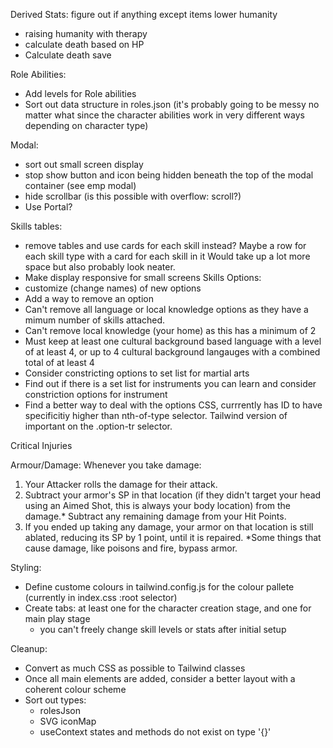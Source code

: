 Derived Stats:
figure out if anything except items lower humanity

- raising humanity with therapy
- calculate death based on HP
- Calculate death save

Role Abilities:

- Add levels for Role abilities
- Sort out data structure in roles.json (it's probably going to be messy no matter what since the character abilities work in very different ways depending on character type)

Modal:

- sort out small screen display
- stop show button and icon being hidden beneath the top of the modal container (see emp modal)
- hide scrollbar (is this possible with overflow: scroll?)
- Use Portal?

Skills tables:

- remove tables and use cards for each skill instead? Maybe a row for each skill type with a card for each skill in it Would take up a lot more space but also probably look neater.
- Make display responsive for small screens
  Skills Options:
- customize (change names) of new options
- Add a way to remove an option
- Can't remove all language or local knowledge options as they have a mimum number of skills attached.
- Can't remove local knowledge (your home) as this has a minimum of 2
- Must keep at least one cultural background based language with a level of at least 4, or up to 4 cultural background langauges with a combined total of at least 4
- Consider constricting options to set list for martial arts
- Find out if there is a set list for instruments you can learn and consider constriction options for instrument
- Find a better way to deal with the options CSS, currrently has ID to have specificitiy higher than nth-of-type selector. Tailwind version of important on the .option-tr selector.

Critical Injuries

Armour/Damage:
Whenever you take damage:

1. Your Attacker rolls the damage for their attack.
2. Subtract your armor's SP in that location (if they didn't target your head using an Aimed Shot, this is always your body location) from the damage.\* Subtract any remaining damage from your Hit Points.
3. If you ended up taking any damage, your armor on that location is still ablated, reducing its SP by 1 point, until it is repaired.
   \*Some things that cause damage, like poisons and fire, bypass armor.

Styling:

- Define custome colours in tailwind.config.js for the colour pallete (currently in index.css :root selector)
- Create tabs: at least one for the character creation stage, and one for main play stage
  - you can't freely change skill levels or stats after initial setup

Cleanup:

- Convert as much CSS as possible to Tailwind classes
- Once all main elements are added, consider a better layout with a coherent colour scheme
- Sort out types:
  - rolesJson
  - SVG iconMap
  - useContext states and methods do not exist on type '{}'
